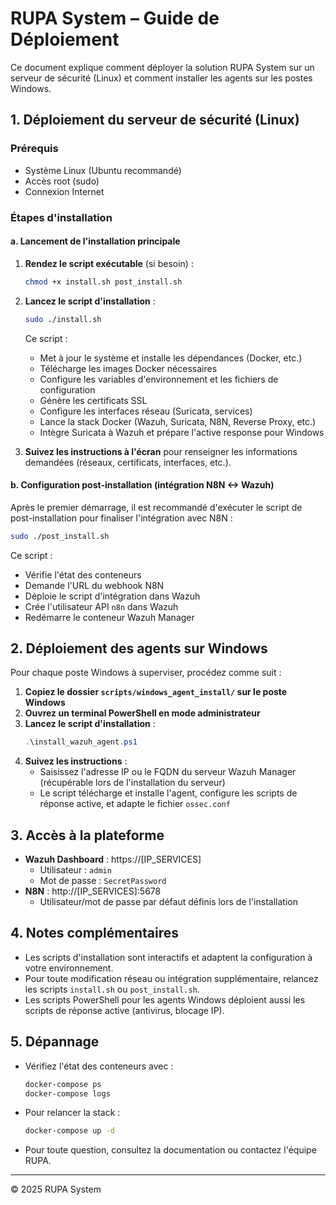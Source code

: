 # RUPA System – Guide de Déploiement

Ce document explique comment déployer la solution RUPA System sur un serveur de sécurité (Linux) et comment installer les agents sur les postes Windows.

## 1. Déploiement du serveur de sécurité (Linux)

### Prérequis
- Système Linux (Ubuntu recommandé)
- Accès root (sudo)
- Connexion Internet

### Étapes d'installation

#### a. Lancement de l'installation principale

1. **Rendez le script exécutable** (si besoin) :
   ```bash
   chmod +x install.sh post_install.sh
   ```
2. **Lancez le script d'installation** :
   ```bash
   sudo ./install.sh
   ```
   Ce script :
   - Met à jour le système et installe les dépendances (Docker, etc.)
   - Télécharge les images Docker nécessaires
   - Configure les variables d'environnement et les fichiers de configuration
   - Génère les certificats SSL
   - Configure les interfaces réseau (Suricata, services)
   - Lance la stack Docker (Wazuh, Suricata, N8N, Reverse Proxy, etc.)
   - Intègre Suricata à Wazuh et prépare l'active response pour Windows

3. **Suivez les instructions à l'écran** pour renseigner les informations demandées (réseaux, certificats, interfaces, etc.).

#### b. Configuration post-installation (intégration N8N <-> Wazuh)

Après le premier démarrage, il est recommandé d'exécuter le script de post-installation pour finaliser l'intégration avec N8N :

```bash
sudo ./post_install.sh
```

Ce script :
- Vérifie l'état des conteneurs
- Demande l'URL du webhook N8N
- Déploie le script d'intégration dans Wazuh
- Crée l'utilisateur API `n8n` dans Wazuh
- Redémarre le conteneur Wazuh Manager

## 2. Déploiement des agents sur Windows

Pour chaque poste Windows à superviser, procédez comme suit :

1. **Copiez le dossier `scripts/windows_agent_install/` sur le poste Windows**
2. **Ouvrez un terminal PowerShell en mode administrateur**
3. **Lancez le script d'installation** :
   ```powershell
   .\install_wazuh_agent.ps1
   ```
4. **Suivez les instructions** :
   - Saisissez l'adresse IP ou le FQDN du serveur Wazuh Manager (récupérable lors de l'installation du serveur)
   - Le script télécharge et installe l'agent, configure les scripts de réponse active, et adapte le fichier `ossec.conf`

## 3. Accès à la plateforme

- **Wazuh Dashboard** : https://[IP_SERVICES]
  - Utilisateur : `admin`
  - Mot de passe : `SecretPassword`
- **N8N** : http://[IP_SERVICES]:5678
  - Utilisateur/mot de passe par défaut définis lors de l'installation

## 4. Notes complémentaires

- Les scripts d'installation sont interactifs et adaptent la configuration à votre environnement.
- Pour toute modification réseau ou intégration supplémentaire, relancez les scripts `install.sh` ou `post_install.sh`.
- Les scripts PowerShell pour les agents Windows déploient aussi les scripts de réponse active (antivirus, blocage IP).

## 5. Dépannage

- Vérifiez l'état des conteneurs avec :
  ```bash
  docker-compose ps
  docker-compose logs
  ```
- Pour relancer la stack :
  ```bash
  docker-compose up -d
  ```
- Pour toute question, consultez la documentation ou contactez l'équipe RUPA.

---

© 2025 RUPA System
